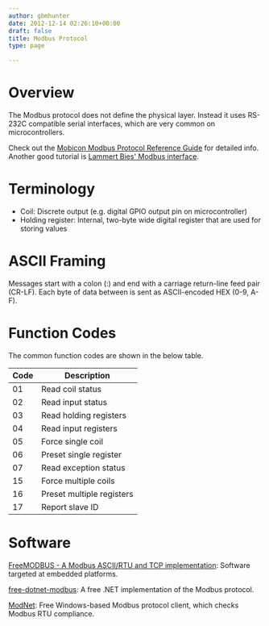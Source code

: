 ```yaml
---
author: gbmhunter
date: 2012-12-14 02:26:10+00:00
draft: false
title: Modbus Protocol
type: page

---
```


# Overview

The Modbus protocol does not define the physical layer. Instead it uses RS-232C compatible serial interfaces, which are very common on microcontrollers.

Check out the [Mobicon Modbus Protocol Reference Guide](http://modbus.org/docs/PI_MBUS_300.pdf) for detailed info. Another good tutorial is [Lammert Bies' Modbus interface](http://www.lammertbies.nl/comm/info/modbus.html).

# Terminology

* Coil: Discrete output (e.g. digital GPIO output pin on microcontroller)
* Holding register: Internal, two-byte wide digital register that are used for storing values

# ASCII Framing

Messages start with a colon (:) and end with a carriage return-line feed pair (CR-LF). Each byte of data between is sent as ASCII-encoded HEX (0-9, A-F).

# Function Codes

The common function codes are shown in the below table.

<table>
    <thead>
        <tr>
            <th>Code</th>
            <th>Description</th>
        </tr>
    </thead>
    <tbody>
<tr >
<td >01
</td>

<td >Read coil status
</td>
</tr>
<tr >

<td >02
</td>

<td >Read input status
</td>
</tr>
<tr >

<td >03
</td>

<td >Read holding registers
</td>
</tr>
<tr >

<td >04
</td>

<td >Read input registers
</td>
</tr>
<tr >

<td >05
</td>

<td >Force single coil
</td>
</tr>
<tr >

<td >06
</td>

<td >Preset single register
</td>
</tr>
<tr >

<td >07
</td>

<td >Read exception status
</td>
</tr>
<tr >

<td >15
</td>

<td >Force multiple coils
</td>
</tr>
<tr >

<td >16
</td>

<td >Preset multiple registers
</td>
</tr>
<tr >

<td >17
</td>

<td >Report slave ID
</td>
</tr>
</tbody>
</table>

# Software

[FreeMODBUS - A Modbus ASCII/RTU and TCP implementation](https://www.freemodbus.org/): Software targeted at embedded platforms.

[free-dotnet-modbus](http://code.google.com/p/free-dotnet-modbus/): A free .NET implementation of the Modbus protocol.

[ModNet](http://www.globalmultimedia.in/modnet.htm): Free Windows-based Modbus protocol client, which checks Modbus RTU compliance.
